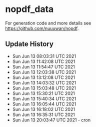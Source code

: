 # nopdf_data 

For generation code and more details see https://github.com/nuuuwan/nopdf. 

## Update History
* Sun Jun 13 08:03:31 UTC 2021
* Sun Jun 13 11:42:08 UTC 2021
* Sun Jun 13 11:54:47 UTC 2021
* Sun Jun 13 12:03:38 UTC 2021
* Sun Jun 13 13:12:08 UTC 2021
* Sun Jun 13 14:03:32 UTC 2021
* Sun Jun 13 15:03:48 UTC 2021
* Sun Jun 13 15:30:21 UTC 2021
* Sun Jun 13 15:40:34 UTC 2021
* Sun Jun 13 16:05:44 UTC 2021
* Sun Jun 13 16:18:02 UTC 2021
* Sun Jun 13 16:35:31 UTC 2021
* Sun Jun 13 20:03:47 UTC 2021 - cron
